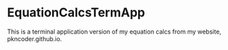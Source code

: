# EquationCalcsTermApp
This is a terminal application version of my equation calcs from my website, pkncoder.github.io.
